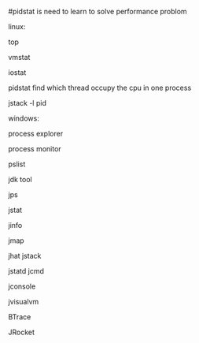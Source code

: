 #pidstat is need to learn to solve performance problom

linux:


top


vmstat


iostat



pidstat
find which thread occupy the cpu in one process


jstack -l pid 










windows:

process explorer

process monitor

pslist






jdk tool

jps

jstat

jinfo


jmap

jhat
jstack

jstatd
jcmd



jconsole


jvisualvm

BTrace

JRocket
















